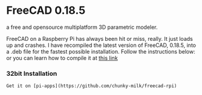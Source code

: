 # FreeCAD 0.18.5
a free and opensource multiplatform 3D parametric modeler. 

FreeCAD on a Raspberry Pi has always been hit or miss, really. It just loads up and crashes. I have recompiled the latest version of FreeCAD, 0.18.5, into a .deb file for the fastest possible installation. Follow the instructions below: or you can learn how to compile it at [this link](https://scruss.com/blog/2020/02/16/freecad-on-raspberry-pi-4/)

### 32bit Installation
```
Get it on [pi-apps](https://github.com/chunky-milk/freecad-rpi)
```
